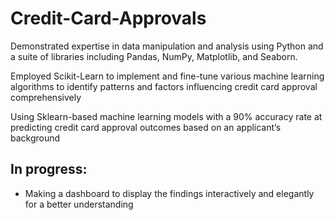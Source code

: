 # Credit-Card-Approvals
Demonstrated expertise in data manipulation and analysis using Python and a suite of libraries including Pandas, NumPy, Matplotlib, and Seaborn. 

Employed Scikit-Learn to implement and fine-tune various machine learning algorithms to identify patterns and factors influencing credit card approval comprehensively 

Using Sklearn-based machine learning models with a 90% accuracy rate at predicting credit card approval outcomes based on an applicant’s background 

## In progress: 
- Making a dashboard to display the findings interactively and elegantly for a better understanding
